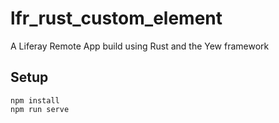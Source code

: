 # lfr_rust_custom_element
A Liferay Remote App build using Rust and the Yew framework

## Setup

```
npm install
npm run serve
```
